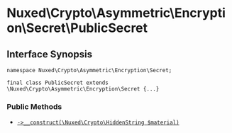 # Nuxed\\Crypto\\Asymmetric\\Encryption\\Secret\\PublicSecret




## Interface Synopsis




``` Hack
namespace Nuxed\Crypto\Asymmetric\Encryption\Secret;

final class PublicSecret extends \Nuxed\Crypto\Asymmetric\Encryption\Secret {...}
```




### Public Methods




+ [` ->__construct(\Nuxed\Crypto\HiddenString $material) `](<class.Nuxed.Crypto.Asymmetric.Encryption.Secret.PublicSecret.__construct.md>)